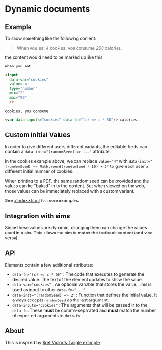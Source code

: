 
# Dynamic documents

## Example

To show something like the following content:

> When you eat _4_ cookies, you consume _200_ calories.

the content would need to be marked up like this:

```html
When you eat 

<input 
  data-var="cookies" 
  value="4"
  type="number" 
  min="2" 
  max="99" 
  />
  
cookies, you consume 

<var data-inputs="cookies" data-fn="(c) => c * 50"/> calories.
```


## Custom Initial Values

In order to give different users different variants, the editable fields can contain a `data-init="(randomSeed) => ..."` attribute.

In the cookies example above, we can replace `value="4"` with `data-init="(randomSeed) => Math.round(randomSeed * 10) + 2"` to give each user a different initial number of cookies.

When printing to a PDF, the same random seed can be provided and the values can be "baked" in to the content. But when viewed on the web, those values can be immediately replaced with a custom variant.

See [./index.xhtml](./index.xhtml) for more examples.


## Integration with sims

Since these values are dynamic, changing them can change the values used in a sim. This allows the sim to match the textbook content (and vice versa).


## API

Elements contain a few additional attributes:

- `data-fn="(c) => c * 50"` : The code that executes to generate the desired value. The text of the element updates to show the value
- `data-var="cookies"` : An optional variable that stores the value. This is used as input to other `data-fn="..."`.
- `data-init="(randomSeed) => 2"` : Function that defines the initial value. It always accepts `randomSeed` as the last argument.
- `data-inputs="cookies"` : The arguments that will be passed in to the `data-fn`. These **must** be comma-separated and **must** match the number of expected arguments to `data-fn`.


## About

This is inspired by [Bret Victor's Tangle example](http://worrydream.com/Tangle/)